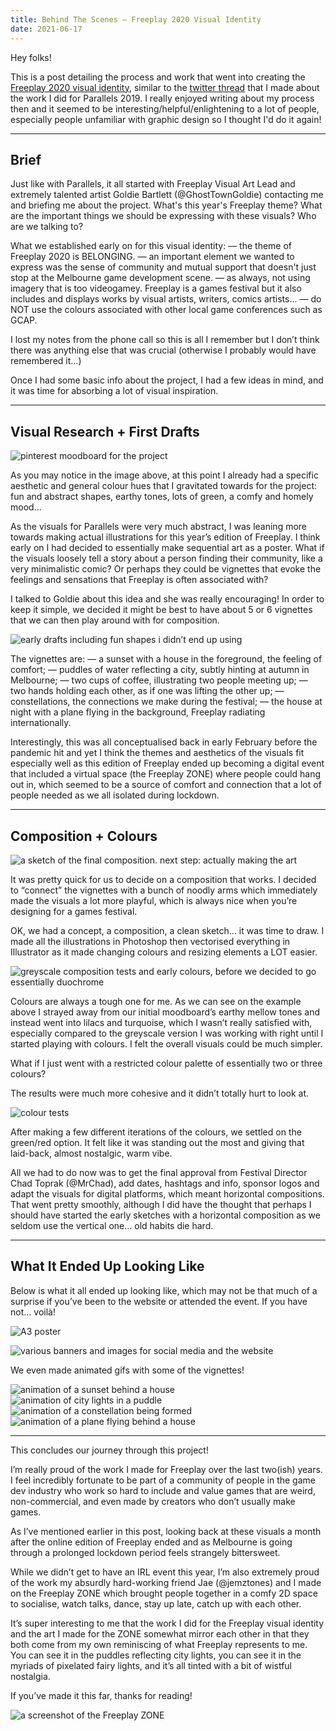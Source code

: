 ```yaml
---
title: Behind The Scenes — Freeplay 2020 Visual Identity
date: 2021-06-17
---
```


Hey folks!

This is a post detailing the process and work that went into creating the [Freeplay 2020 visual identity](link), similar to the [twitter thread](https://twitter.com/haraiva/status/1178223880160153605) that I made about the work I did for Parallels 2019. I really enjoyed writing about my process then and it seemed to be interesting/helpful/enlightening to a lot of people, especially people unfamiliar with graphic design so I thought I'd do it again!

---

## Brief

Just like with Parallels, it all started with Freeplay Visual Art Lead and extremely talented artist Goldie Bartlett (@GhostTownGoldie) contacting me and briefing me about the project. What's this year's Freeplay theme? What are the important things we should be expressing with these visuals? Who are we talking to?

What we established early on for this visual identity:
— the theme of Freeplay 2020 is BELONGING.
— an important element we wanted to express was the sense of community and mutual support that doesn't just stop at the Melbourne game development scene.
— as always, not using imagery that is too videogamey. Freeplay is a games festival but it also includes and displays works by visual artists, writers, comics artists...
— do NOT use the colours associated with other local game conferences such as GCAP.

I lost my notes from the phone call so this is all I remember but I don’t think there was anything else that was crucial (otherwise I probably would have remembered it…)

Once I had some basic info about the project, I had a few ideas in mind, and it was time for absorbing a lot of visual inspiration.

---

## Visual Research + First Drafts

![pinterest moodboard for the project](/img/fp2020/moodboard.jpg)

As you may notice in the image above, at this point I already had a specific aesthetic and general colour hues that I gravitated towards for the project: fun and abstract shapes, earthy tones, lots of green, a comfy and homely mood…

As the visuals for Parallels were very much abstract, I was leaning more towards making actual illustrations for this year’s edition of Freeplay. I think early on I had decided to essentially make sequential art as a poster. What if the visuals loosely tell a story about a person finding their community, like a very minimalistic comic? Or perhaps they could be vignettes that evoke the feelings and sensations that Freeplay is often associated with? 

I talked to Goldie about this idea and she was really encouraging! In order to keep it simple, we decided it might be best to have about 5 or 6 vignettes that we can then play around with for composition.

![early drafts including fun shapes i didn’t end up using](/img/fp2020/sketches1.jpg)

The vignettes are:
— a sunset with a house in the foreground, the feeling of comfort;
— puddles of water reflecting a city, subtly hinting at autumn in Melbourne;
— two cups of coffee, illustrating two people meeting up;
— two hands holding each other, as if one was lifting the other up;
— constellations, the connections we make during the festival;
— the house at night with a plane flying in the background, Freeplay radiating internationally.

Interestingly, this was all conceptualised back in early February before the pandemic hit and yet I think the themes and aesthetics of the visuals fit especially well as this edition of Freeplay ended up becoming a digital event that included a virtual space (the Freeplay ZONE) where people could hang out in, which seemed to be a source of comfort and connection that a lot of people needed as we all isolated during lockdown.

---

## Composition + Colours

![a sketch of the final composition. next step: actually making the art](/img/fp2020/composition.jpg)

It was pretty quick for us to decide on a composition that works. I decided to “connect” the vignettes with a bunch of noodly arms which immediately made the visuals a lot more playful, which is always nice when you’re designing for a games festival.

OK, we had a concept, a composition, a clean sketch… it was time to draw. I made all the illustrations in Photoshop then vectorised everything in Illustrator as it made changing colours and resizing elements a LOT easier.

![greyscale composition tests and early colours, before we decided to go essentially duochrome](/img/fp2020/early-colours.jpg)

Colours are always a tough one for me. As we can see on the example above I strayed away from our initial moodboard’s earthy mellow tones and instead went into lilacs and turquoise, which I wasn’t really satisfied with, especially compared to the greyscale version I was working with right until I started playing with colours. I felt the overall visuals could be much simpler. 

What if I just went with a restricted colour palette of essentially two or three colours?

The results were much more cohesive and it didn’t totally hurt to look at.

![colour tests](/img/fp2020/colour-test.jpg)

After making a few different iterations of the colours, we settled on the green/red option. 
It felt like it was standing out the most and giving that laid-back, almost nostalgic, warm vibe.

All we had to do now was to get the final approval from Festival Director Chad Toprak (@MrChad), add dates, hashtags and info, sponsor logos and adapt the visuals for digital platforms, which meant horizontal compositions. That went pretty smoothly, although I did have the thought that perhaps I should have started the early sketches with a horizontal composition as we seldom use the vertical one… old habits die hard.

---

## What It Ended Up Looking Like

Below is what it all ended up looking like, which may not be that much of a surprise if you’ve been to the website or attended the event. If you have not… voilà!

![A3 poster](/img/fp2020/Freeplay20_Poster.png)

![various banners and images for social media and the website](/img/fp2020/final_banner.jpg)

We even made animated gifs with some of the vignettes!

<!-- the set of gifs below would be presented as a 2 x 2 grid -->

![animation of a sunset behind a house](/img/fp2020/Freeplay20_sunset.gif)
![animation of city lights in a puddle](/img/fp2020/Freeplay20_city.gif)
![animation of a constellation being formed](/img/fp2020/Freeplay20_stars.gif)
![animation of a plane flying behind a house](/img/fp2020/Freeplay20_plane.gif)

---

This concludes our journey through this project! 

I’m really proud of the work I made for Freeplay over the last two(ish) years. I feel incredibly fortunate to be part of a community of people in the game dev industry who work so hard to include and value games that are weird, non-commercial, and even made by creators who don’t usually make games.

As I’ve mentioned earlier in this post, looking back at these visuals a month after the online edition of Freeplay ended and as Melbourne is going through a prolonged lockdown period feels strangely bittersweet. 

While we didn’t get to have an IRL event this year, I’m also extremely proud of the work my absurdly hard-working friend Jae (@jemztones) and I made on the Freeplay ZONE which brought people together in a comfy 2D space to socialise, watch talks, dance, stay up late, catch up with each other. 

It’s super interesting to me that the work I did for the Freeplay visual identity and the art I made for the ZONE somewhat mirror each other in that they both come from my own reminiscing of what Freeplay represents to me. You can see it in the puddles reflecting city lights, you can see it in the myriads of pixelated fairy lights, and it’s all tinted with a bit of wistful nostalgia.

If you’ve made it this far, thanks for reading!

![a screenshot of the Freeplay ZONE](/img/fp2020/zone.png)